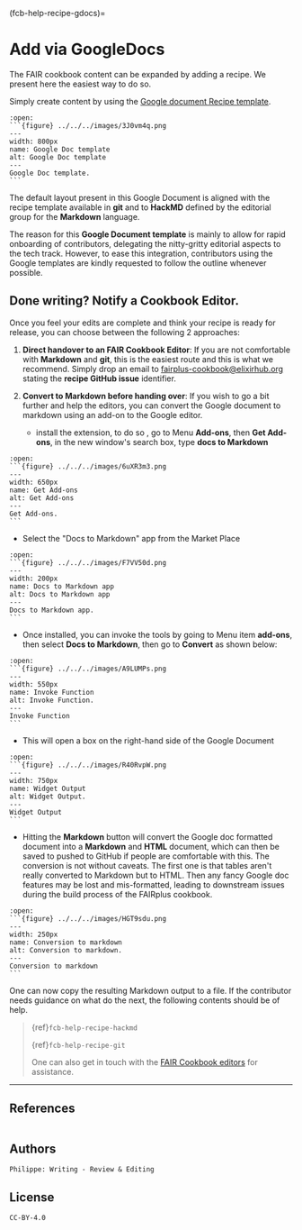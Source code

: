 (fcb-help-recipe-gdocs)=

# Add via GoogleDocs 


The FAIR cookbook content can be expanded by adding a recipe. We present here the easiest way to do so.

Simply create content by using the [Google document Recipe template](https://docs.google.com/document/d/1C-cg1StazvPujky2SDatvMi26y7tzrbuT6xFQFS-6pw).


````{dropdown}
:open:
```{figure} ../../../images/3J0vm4q.png
---
width: 800px
name: Google Doc template
alt: Google Doc template
---
Google Doc template.
```
````



The default layout present in this Google Document is aligned with the recipe template available in **git** and 
to **HackMD** defined by the editorial group for the **Markdown** language.

The reason for this **Google Document template** is mainly to allow for rapid onboarding of contributors, delegating
the nitty-gritty editorial aspects to the tech track. However, to ease this integration, contributors using the Google
templates are kindly requested to follow the outline whenever possible.

## Done writing? Notify a Cookbook Editor.

Once you feel your edits are complete and think your recipe is ready for release, you can choose between the following 2 approaches:

1. **Direct handover to an FAIR Cookbook Editor**:
If you are not comfortable with **Markdown** and **git**, this is the easiest route and this is what we recommend.
Simply drop an email to [fairplus-cookbook@elixirhub.org](mailto:faircookbook-ed@elixir-europe.org) stating 
the **recipe GitHub issue** identifier.

2. **Convert to Markdown before handing over**:
If you wish to go a bit further and help the editors, you can convert the Google document to markdown using an add-on to the Google editor.

    * install the extension, to do so , go to Menu **Add-ons**, then **Get Add-ons**, in the new window's search box,
   type **docs to Markdown**


````{dropdown}
:open:
```{figure} ../../../images/6uXR3m3.png
---
width: 650px
name: Get Add-ons
alt: Get Add-ons
---
Get Add-ons.
```
````




   * Select the "Docs to Markdown" app from the Market Place

````{dropdown}
:open:
```{figure} ../../../images/F7VV50d.png
---
width: 200px
name: Docs to Markdown app
alt: Docs to Markdown app
---
Docs to Markdown app.
```
````


   * Once installed, you can invoke the tools by going to Menu item **add-ons**, then select **Docs to Markdown**, 
then go to **Convert** as shown below:


````{dropdown} Invoke Function
:open:
```{figure} ../../../images/A9LUMPs.png
---
width: 550px
name: Invoke Function
alt: Invoke Function.
---
Invoke Function
```
````

   * This will open a box on the right-hand side of the Google Document


````{dropdown} Widget Output
:open:
```{figure} ../../../images/R40RvpW.png
---
width: 750px
name: Widget Output
alt: Widget Output.
---
Widget Output
```
````

   * Hitting the **Markdown** button will convert the Google doc formatted document into a **Markdown** and **HTML** document,
 which can then be saved to pushed to GitHub if people are comfortable with this. The conversion is not without caveats.
 The first one is that tables aren't really converted to Markdown but to HTML. 
 Then any fancy Google doc features may be lost and mis-formatted, leading to downstream issues during the build 
 process of the FAIRplus cookbook.
  

````{dropdown} Conversion to markdown
:open:
```{figure} ../../../images/HGT9sdu.png
---
width: 250px
name: Conversion to markdown
alt: Conversion to markdown.
---
Conversion to markdown
```
````

One can now copy the resulting Markdown output to a file. If the contributor needs guidance on what do the next, 
the following contents should be of help.
> {ref}`fcb-help-recipe-hackmd`
> 
> {ref}`fcb-help-recipe-git`
> 
> One can also get in touch with the [FAIR Cookbook editors](mailto:faircookbook-ed@elixir-europe.org) for assistance.
>

---

## References
````{dropdown} **References**
````

## Authors

````{authors_fairplus}
Philippe: Writing - Review & Editing
````


## License

````{license_fairplus}
CC-BY-4.0
````


